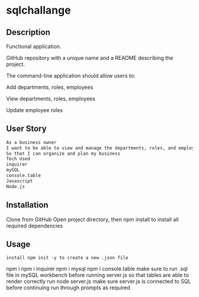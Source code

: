 # sqlchallange

## Description
Functional application.

GitHub repository with a unique name and a README describing the project.

The command-line application should allow users to:

Add departments, roles, employees

View departments, roles, employees

Update employee roles

## User Story

```bash
As a business owner
I want to be able to view and manage the departments, roles, and employees in my company
So that I can organize and plan my business
Tech Used
inquirer
mySQL
console.table
Javascript
Node.js
```

## Installation

Clone from GitHub
Open project directory, then npm install to install all required dependencies

## Usage
```
install npm init -y to create a new .json file
```
npm i
npm i inquirer
npm i mysql
npm i console.table
make sure to run .sql file in mySQL workbench before running server.js so that tables are able to render correctly
run node server.js
make sure server.js is connected to SQL before continuing
run through prompts as required
